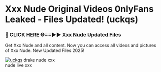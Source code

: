 # Xxx Nude Original Videos 0nlyFans Leaked - Files Updated! (uckqs)

<h3>🔴 CLICK HERE 🌐==►► <a href="https://tinyurl.com/52m3yx9h" rel="nofollow">Xxx Nude Updated Files</a></h3>

Get Xxx Nude and all content. Now you can access all videos and pictures of Xxx Nude. New Updated Files 2025!

[![uckqs](https://i.imgur.com/TnHtlc8.gif)](https://tinyurl.com/52m3yx9h)
drake nude xxx<br>
nude live xxx